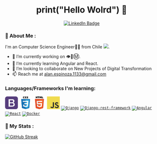 <div id="hi" align="center">
  <h1>
   print("Hello Wolrd") 👋
  </h1>
</div>
<div id="badges" align="center">
  <a href="https://www.linkedin.com/in/alan-lorca-espinoza-003907114/">
    <img src="https://img.shields.io/badge/LinkedIn-blue?style=for-the-badge&logo=linkedin&logoColor=white" alt="LinkedIn Badge"/>
  </a>
</div>



### 🚀 About Me :
I'm an Computer Science Engineer🧑‍💻 from Chile <img src="https://images.emojiterra.com/google/noto-emoji/v2.034/512px/1f1e8-1f1f1.png" width="30">.

- 🔭 I’m currently working on 👁️🐝Ⓜ️.
- 🌱 I’m currently learning Angular and React.
- 👯 I’m looking to collaborate on New Projects of Digital Transformation
- 📫 Reach me at alan.espinoza.1133@gmail.com


### Languages/Frameworks I'm learning:
<code><a href="https://getbootstrap.com"><img alt="Bootstrap" title="Bootstrap" src="https://raw.githubusercontent.com/github/explore/80688e429a7d4ef2fca1e82350fe8e3517d3494d/topics/bootstrap/bootstrap.png" height="42"></a></code>
<code><a href="https://www.w3.org/Style/CSS/Overview.en.html"><img alt="CSS 3" title="CSS 3" src="https://raw.githubusercontent.com/github/explore/80688e429a7d4ef2fca1e82350fe8e3517d3494d/topics/css/css.png" height="42"></a></code>
<code><a href="https://en.wikipedia.org/wiki/HTML"><img alt="HTML 5" title="HTML 5" src="https://raw.githubusercontent.com/github/explore/80688e429a7d4ef2fca1e82350fe8e3517d3494d/topics/html/html.png" height="42"></a></code>
<code><a href="https://developer.mozilla.org/en-US/docs/Web/JavaScript"><img alt="JavaScript" title="JavaScript" src="https://raw.githubusercontent.com/github/explore/80688e429a7d4ef2fca1e82350fe8e3517d3494d/topics/javascript/javascript.png" height="42"></a></code>
<code><a href="https://www.djangoproject.com/"><img alt="Django" title="Django" src="https://static.djangoproject.com/img/logos/django-logo-negative.1d528e2cb5fb.png" height="42"></a></code>
<code><a href="https://www.django-rest-framework.org/"><img alt="Django-rest-framework" title="Django-rest-framework" src="https://storage.caktusgroup.com/media/blog-images/drf-logo2.png" height="42"></a></code>
<code><a href="https://angular.io/"><img alt="Angular" title="Angular" src="https://es.m.wikipedia.org/wiki/Archivo:Angular_full_color_logo.svg" height="42"></a></code>
<code><a href="https://en.reactjs.org/"><img alt="React" title="React" src="https://upload.wikimedia.org/wikipedia/commons/thumb/4/47/React.svg/1200px-React.svg.png" height="42"></a></code>
<code><a href="https://www.docker.com/"><img alt="Docker" title="Docker" src="https://massive.io/wp-content/uploads/2021/10/docker-logo-stacked.png" height="42"></a></code>



### 🤖 My Stats :

[![GitHub Streak](https://github-readme-streak-stats.herokuapp.com?user=aljlorca&theme=dark&hide_border=true)](https://git.io/streak-stats)
